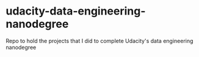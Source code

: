 # udacity-data-engineering-nanodegree
Repo to hold the projects that I did to complete Udacity's data engineering nanodegree

